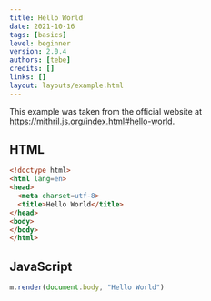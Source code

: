 ```yaml
---
title: Hello World
date: 2021-10-16
tags: [basics]
level: beginner
version: 2.0.4
authors: [tebe]
credits: []
links: []
layout: layouts/example.html
---
```


This example was taken from the official website at <https://mithril.js.org/index.html#hello-world>.

## HTML

~~~html
<!doctype html>
<html lang=en>
<head>
  <meta charset=utf-8>
  <title>Hello World</title>
</head>
<body>
</body>
</html>
~~~

## JavaScript

~~~js
m.render(document.body, "Hello World")
~~~

